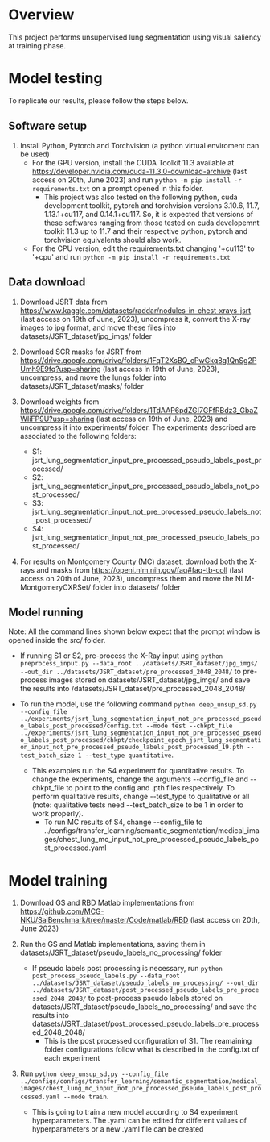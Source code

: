 # Overview
This project performs unsupervised lung segmentation using visual saliency at training phase.
# Model testing
To replicate our results, please follow the steps below.
## Software setup
1. Install Python, Pytorch and Torchvision (a python virtual enviroment can be used)
	- For the GPU version, install the CUDA Toolkit 11.3 available at https://developer.nvidia.com/cuda-11.3.0-download-archive (last access on 20th, June 2023) and run `python -m pip install -r requirements.txt` on a prompt opened in this folder.
		- This project was also tested on the following python, cuda development toolkit, pytorch and torchvision versions 3.10.6, 11.7, 1.13.1+cu117, and 0.14.1+cu117. So, it is expected that versions of these softwares ranging from those tested on cuda developemnt toolkit 11.3 up to 11.7 and their respective python, pytorch and torchvision equivalents should also work. 
	- For the CPU version, edit the requirements.txt changing '+cu113' to '+cpu' and run `python -m pip install -r requirements.txt`	 

## Data download
1. Download JSRT data from https://www.kaggle.com/datasets/raddar/nodules-in-chest-xrays-jsrt (last access on 19th of June, 2023), uncompress it, convert the X-ray images to jpg format, and move these files into datasets/JSRT_dataset/jpg_imgs/ folder

2. Download SCR masks for JSRT from https://drive.google.com/drive/folders/1FqT2XsBQ_cPwGkq8g1QnSg2PUmh9E9fq?usp=sharing (last access in 19th of June, 2023), uncompress, and move the lungs folder into datasets/JSRT_dataset/masks/ folder

3. Download weights from https://drive.google.com/drive/folders/1TdAAP6pdZGI7GFfRBdz3_GbaZWIiFP9U?usp=sharing  (last access on 19th of June, 2023) and uncompress it into experiments/ folder. The experiments described are associated to the following folders:
	- S1: jsrt_lung_segmentation_input_pre_processed_pseudo_labels_post_processed/
	- S2: jsrt_lung_segmentation_input_pre_processed_pseudo_labels_not_post_processed/
	- S3: jsrt_lung_segmentation_input_not_pre_processed_pseudo_labels_not_post_processed/ 
	- S4: jsrt_lung_segmentation_input_not_pre_processed_pseudo_labels_post_processed/

4. For results on Montgomery County (MC) dataset, download both the X-rays and masks from https://openi.nlm.nih.gov/faq#faq-tb-coll (last access on 20th of June, 2023), uncompress them and move the NLM-MontgomeryCXRSet/ folder into datasets/ folder

	
## Model running
Note: All the command lines shown below expect that the prompt window is opened inside the src/ folder. 

- If running S1 or S2, pre-process the X-Ray input using `python preprocess_input.py --data_root ../datasets/JSRT_dataset/jpg_imgs/ --out_dir ../datasets/JSRT_dataset/pre_processed_2048_2048/` to pre-process images stored on datasets/JSRT_dataset/jpg_imgs/ and save the results into /datasets/JSRT_dataset/pre_processed_2048_2048/

- To run the model, use the following command `python deep_unsup_sd.py --config_file ../experiments/jsrt_lung_segmentation_input_not_pre_processed_pseudo_labels_post_processed/config.txt --mode test --chkpt_file ../experiments/jsrt_lung_segmentation_input_not_pre_processed_pseudo_labels_post_processed/chkpt/checkpoint_epoch_jsrt_lung_segmentation_input_not_pre_processed_pseudo_labels_post_processed_19.pth --test_batch_size 1 --test_type quantitative`.
	
	- This examples run the S4 experiment for quantitative results. To change the experiments, change the arguments --config_file and --chkpt_file to point to the config and .pth files respectively. To perform qualitative results, change --test_type to qualitative or all (note: qualitative tests need --test_batch_size to be 1 in order to work properly).
		- To run MC results of S4, change --config_file to ../configs/transfer_learning/semantic_segmentation/medical_images/chest_lung_mc_input_not_pre_processed_pseudo_labels_post_processed.yaml

# Model training
1.  Download GS and RBD Matlab implementations from https://github.com/MCG-NKU/SalBenchmark/tree/master/Code/matlab/RBD (last access on 20th, June 2023)
2. Run the GS and Matlab implementations, saving them in datasets/JSRT_dataset/pseudo_labels_no_processing/ folder
	- If pseudo labels post processing is necessary, run `python post_process_pseudo_labels.py --data_root ../datasets/JSRT_dataset/pseudo_labels_no_processing/ --out_dir ../datasets/JSRT_dataset/post_processed_pseudo_labels_pre_processed_2048_2048/` to post-process pseudo labels stored on datasets/JSRT_dataset/pseudo_labels_no_processing/ and save the results into datasets/JSRT_dataset/post_processed_pseudo_labels_pre_processed_2048_2048/
		- This is the post processed configuration of S1. The reamaining folder configurations follow what is described in the config.txt of each experiment

3. Run `python deep_unsup_sd.py --config_file ../configs/configs/transfer_learning/semantic_segmentation/medical_images/chest_lung_mc_input_not_pre_processed_pseudo_labels_post_processed.yaml --mode train`.
	- This is going to train a new model according to S4 experiment hyperparameters. The .yaml can be edited for different values of hyperparameters or a new .yaml file can be created
